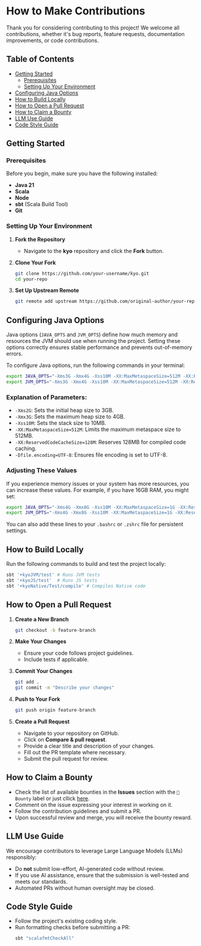 # How to Make Contributions

Thank you for considering contributing to this project! We welcome all contributions, whether it's bug reports, feature requests, documentation improvements, or code contributions.

## Table of Contents

- [Getting Started](#getting-started)
  - [Prerequisites](#prerequisites)
  - [Setting Up Your Environment](#setting-up-your-environment)
- [Configuring Java Options](#configuring-java-options)
- [How to Build Locally](#how-to-build-locally)
- [How to Open a Pull Request](#how-to-open-a-pull-request)
- [How to Claim a Bounty](#how-to-claim-a-bounty)
- [LLM Use Guide](#llm-use-guide)
- [Code Style Guide](#code-style-guide)

## Getting Started

### Prerequisites

Before you begin, make sure you have the following installed:

- **Java 21** 
- **Scala**  
- **Node**  
- **sbt** (Scala Build Tool)  
- **Git**

### Setting Up Your Environment

1. **Fork the Repository**
   - Navigate to the **kyo** repository and click the **Fork** button.

2. **Clone Your Fork**
   ```sh
   git clone https://github.com/your-username/kyo.git
   cd your-repo
   ```

3. **Set Up Upstream Remote**
   ```sh
   git remote add upstream https://github.com/original-author/your-repo.git
   ```

## Configuring Java Options

Java options (`JAVA_OPTS` and `JVM_OPTS`) define how much memory and resources the JVM should use when running the project. Setting these options correctly ensures stable performance and prevents out-of-memory errors.

To configure Java options, run the following commands in your terminal:
```sh
export JAVA_OPTS="-Xms3G -Xmx4G -Xss10M -XX:MaxMetaspaceSize=512M -XX:ReservedCodeCacheSize=128M -Dfile.encoding=UTF-8"
export JVM_OPTS="-Xms3G -Xmx4G -Xss10M -XX:MaxMetaspaceSize=512M -XX:ReservedCodeCacheSize=128M -Dfile.encoding=UTF-8"
```

### Explanation of Parameters:

- `-Xms2G`: Sets the initial heap size to 3GB.
- `-Xmx3G`: Sets the maximum heap size to 4GB.
- `-Xss10M`: Sets the stack size to 10MB.
- `-XX:MaxMetaspaceSize=512M`: Limits the maximum metaspace size to 512MB.
- `-XX:ReservedCodeCacheSize=128M`: Reserves 128MB for compiled code caching.
- `-Dfile.encoding=UTF-8`: Ensures file encoding is set to UTF-8.

### Adjusting These Values

If you experience memory issues or your system has more resources, you can increase these values. For example, if you have 16GB RAM, you might set:
```sh
export JAVA_OPTS="-Xms4G -Xmx8G -Xss10M -XX:MaxMetaspaceSize=1G -XX:ReservedCodeCacheSize=256M -Dfile.encoding=UTF-8"
export JVM_OPTS="-Xms4G -Xmx8G -Xss10M -XX:MaxMetaspaceSize=1G -XX:ReservedCodeCacheSize=256M -Dfile.encoding=UTF-8"
```

You can also add these lines to your `.bashrc` or `.zshrc` file for persistent settings.

## How to Build Locally
Run the following commands to build and test the project locally:
```sh
sbt '+kyoJVM/test' # Runs JVM tests
sbt '+kyoJS/test'  # Runs JS tests
sbt '+kyoNative/Test/compile' # Compiles Native code
```

## How to Open a Pull Request

1. **Create a New Branch**
   ```sh
   git checkout -b feature-branch
   ```

2. **Make Your Changes**
   - Ensure your code follows project guidelines.
   - Include tests if applicable.

3. **Commit Your Changes**
   ```sh
   git add .
   git commit -m "Describe your changes"
   ```

4. **Push to Your Fork**
   ```sh
   git push origin feature-branch
   ```

5. **Create a Pull Request**
   - Navigate to your repository on GitHub.
   - Click on **Compare & pull request**.
   - Provide a clear title and description of your changes.
   - Fill out the PR template where necessary.
   - Submit the pull request for review.

## How to Claim a Bounty
- Check the list of available bounties in the **Issues** section with the `💎 Bounty` label or just cllick [here](https://github.com/getkyo/kyo/issues?q=is%3Aissue%20state%3Aopen%20label%3A%22%F0%9F%92%8E%20Bounty%22).
- Comment on the issue expressing your interest in working on it.
- Follow the contribution guidelines and submit a PR.
- Upon successful review and merge, you will receive the bounty reward.

## LLM Use Guide
We encourage contributors to leverage Large Language Models (LLMs) responsibly:
- Do **not** submit low-effort, AI-generated code without review.
- If you use AI assistance, ensure that the submission is well-tested and meets our standards.
- Automated PRs without human oversight may be closed.

## Code Style Guide
- Follow the project's existing coding style.
- Run formatting checks before submitting a PR:
  ```sh
  sbt "scalafmtCheckAll"
  ```
